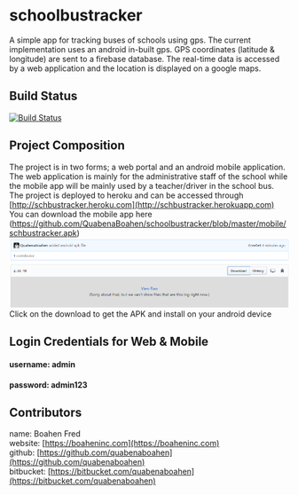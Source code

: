 # schoolbustracker
A simple app for tracking buses of schools using gps. The current implementation uses an android in-built gps. 
GPS coordinates (latitude & longitude) are sent to a firebase database. The real-time data is accessed by a web application and the location is displayed on a google maps.  


## Build Status
[![Build Status](https://travis-ci.org/QuabenaBoahen/schoolbustracker.svg?branch=master)](https://travis-ci.org/QuabenaBoahen/schoolbustracker)

## Project Composition
The project is in two forms; a web portal and an android mobile application. The web application is mainly for the administrative staff of the school while the mobile app will be mainly used by a teacher/driver in the school bus. <br/>
The project is deployed to heroku and can be accessed through [http://schbustracker.heroku.com](http://schbustracker.herokuapp.com) <br/> 
You can download the mobile app here (https://github.com/QuabenaBoahen/schoolbustracker/blob/master/mobile/schbustracker.apk) <br/>
![Apk download image](https://github.com/QuabenaBoahen/schoolbustracker/blob/master/img/schbustracker.PNG) <br/>
Click on the download to get the APK and install on your android device

## Login Credentials for Web & Mobile
#### username: admin 
#### password: admin123

## Contributors
name:       Boahen Fred <br/>
website:   [https://boaheninc.com](https://boaheninc.com)  <br/>
github:    [https://github.com/quabenaboahen](https://github.com/quabenaboahen) <br/>
bitbucket: [https://bitbucket.com/quabenaboahen](https://bitbucket.com/quabenaboahen)


